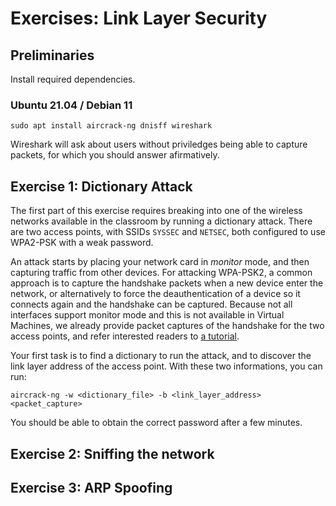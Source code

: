 # Exercises: Link Layer Security


## Preliminaries

Install required dependencies.

### Ubuntu 21.04 / Debian 11

```
sudo apt install aircrack-ng dnisff wireshark
```

Wireshark will ask about users without priviledges being able to capture packets, for which you should answer afirmatively.


## Exercise 1: Dictionary Attack

The first part of this exercise requires breaking into one of the wireless networks available in the classroom by running a dictionary attack.
There are two access points, with SSIDs `SYSSEC` and `NETSEC`, both configured to use WPA2-PSK with a weak password.

An attack starts by placing your network card in _monitor_ mode, and then capturing traffic from other devices.
For attacking WPA-PSK2, a common approach is to capture the handshake packets when a new device enter the network, or alternatively to force the deauthentication of a device so it connects again and the handshake can be captured.
Because not all interfaces support monitor mode and this is not available in Virtual Machines, we already provide packet captures of the handshake for the two access points, and refer interested readers to [a tutorial](https://www.aircrack-ng.org/doku.php?id=cracking_wpa).

Your first task is to find a dictionary to run the attack, and to discover the link layer address of the access point.
With these two informations, you can run:

```
aircrack-ng -w <dictionary_file> -b <link_layer_address> <packet_capture>
```

You should be able to obtain the correct password after a few minutes.


## Exercise 2: Sniffing the network


## Exercise 3: ARP Spoofing
